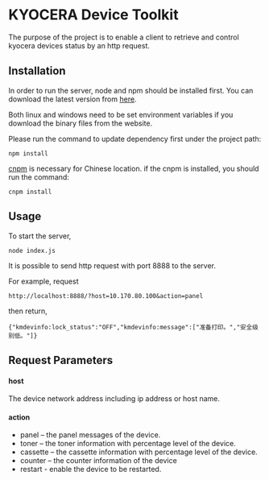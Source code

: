 KYOCERA Device Toolkit
======================
The purpose of the project is to enable a client to retrieve and control kyocera devices status by an http request.


## Installation
In order to run the server, node and npm should be installed first.
You can download the latest version from [here](https://nodejs.org/en/download/). 

Both linux and windows need to be set environment variables if you download the binary files from the website.

Please run the command to update dependency first under the project path:
```
npm install
```

[cnpm](http://npm.taobao.org/) is necessary for Chinese location.
if the cnpm is installed, you should run the command:
```
cnpm install
```


## Usage
To start the server,
```
node index.js
```
It is possible to send http request with port 8888 to the server.

For example, request
```
http://localhost:8888/?host=10.170.80.100&action=panel
```
then return,
```
{"kmdevinfo:lock_status":"OFF","kmdevinfo:message":["准备打印。","安全级别低。"]}
```


## Request Parameters
#### host

The device network address including ip address or host name.

#### action
- panel – the panel messages of the device.
- toner – the toner information with percentage level of the device.
- cassette – the cassette information with percentage level of the device.
- counter – the counter information of the device
- restart - enable the device to be restarted.


 

